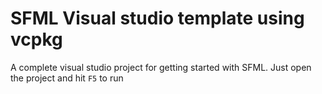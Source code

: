 # SFML Visual studio template using vcpkg

A complete visual studio project for getting started with SFML. Just open the project and hit `F5` to run